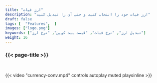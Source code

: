 ```yaml
---
title: "ارز فیات"
description: "ارز فیات خود را انتخاب کنید و حتی آن را تبدیل کنید"
draft: false
tags: [  "Features",  ]
images: ["logo.png"]
keywords: ["تبدیل ارز", "نرخ فیات", "قیمت بیت کوین", "نرخ ارز"]
weight: 16
---
```


### {{< page-title >}} 
<!-- {{< page-description >}}  -->

<br>


{{< video "currency-conv.mp4" controls  autoplay muted playsinline >}}